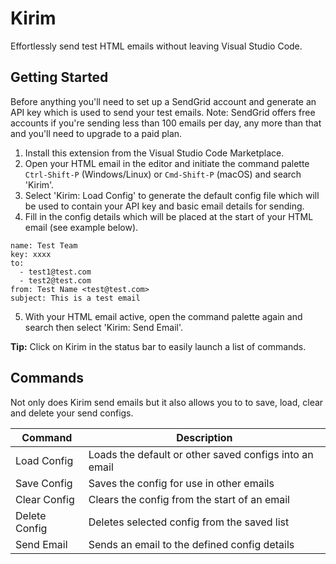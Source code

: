 # Kirim

Effortlessly send test HTML emails without leaving Visual Studio Code.

## Getting Started

Before anything you'll need to set up a SendGrid account and generate an API key which is used to send your test emails. Note: SendGrid offers free accounts if you're sending less than 100 emails per day, any more than that and you'll need to upgrade to a paid plan.

1. Install this extension from the Visual Studio Code Marketplace.
2. Open your HTML email in the editor and initiate the command palette `Ctrl-Shift-P` (Windows/Linux) or `Cmd-Shift-P` (macOS) and search 'Kirim'.
3. Select 'Kirim: Load Config' to generate the default config file which will be used to contain your API key and basic email details for sending.
4. Fill in the config details which will be placed at the start of your HTML email (see example below).
~~~~
name: Test Team
key: xxxx
to:
  - test1@test.com
  - test2@test.com
from: Test Name <test@test.com>
subject: This is a test email
~~~~
5. With your HTML email active, open the command palette again and search then select 'Kirim: Send Email'.

**Tip:** Click on Kirim in the status bar to easily launch a list of commands.

## Commands

Not only does Kirim send emails but it also allows you to to save, load, clear and delete your send configs.

| Command | Description |
|--|--|
| Load Config | Loads the default or other saved configs into an email |
| Save Config | Saves the config for use in other emails |
| Clear Config | Clears the config from the start of an email |
| Delete Config | Deletes selected config from the saved list |
| Send Email | Sends an email to the defined config details |